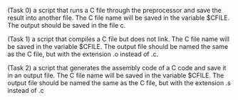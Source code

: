 (Task 0) a script that runs a C file through the preprocessor and save the result into another file. The C file name will be saved in the variable $CFILE. The output should be saved in the file c.

(Task 1) a script that compiles a C file but does not link. The C file name will be saved in the variable $CFILE. The output file should be named the same as the C file, but with the extension .o instead of .c. 

(Task 2) a script that generates the assembly code of a C code and save it in an output file. The C file name will be saved in the variable $CFILE. The output file should be named the same as the C file, but with the extension .s instead of .c

